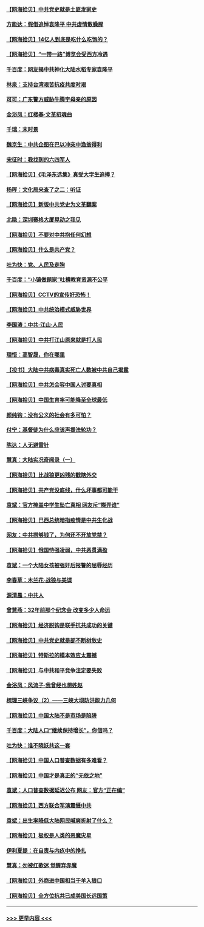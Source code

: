#### [【网海拾贝】中共党史就是土匪发家史](../pages/nsc993/n12976478.md?t=05271502) 
#### [方能达：假借追悼袁隆平 中共虚情散臊腥](../pages/nsc993/n12976396.md?t=05271502) 
#### [【网海拾贝】14亿人到底是吃什么吃饱的？](../pages/nsc993/n12974125.md?t=05271502) 
#### [【网海拾贝】“一带一路”博览会受西方冷遇](../pages/nsc993/n12971787.md?t=05271502) 
#### [千百度：网友揭中共神化大陆水稻专家袁隆平](../pages/nsc993/n12971733.md?t=05271502) 
#### [林泉：支持台湾艰苦抗疫共度时艰](../pages/nsc993/n12971350.md?t=05271502) 
#### [可可：广东警方威胁牛腾宇母亲的原因](../pages/nsc993/n12971100.md?t=05271502) 
#### [金浴凤：红楼春·文革招魂曲](../pages/nsc993/n12970354.md?t=05271502) 
#### [千瑞：末时景](../pages/nsc993/n12970337.md?t=05271502) 
#### [魏京生：中共企图在巴以冲突中渔翁得利](../pages/nsc993/n12970286.md?t=05271502) 
#### [宋征时：我找到的六四军人](../pages/nsc993/n12970213.md?t=05271502) 
#### [【网海拾贝】《毛泽东选集》真受大学生追捧？](../pages/nsc993/n12968779.md?t=05271502) 
#### [杨晖：文化局来查了之二：听证](../pages/nsc993/n12966528.md?t=05271502) 
#### [【网海拾贝】新版中共党史为文革翻案](../pages/nsc993/n12967526.md?t=05271502) 
#### [北隐：深圳赛格大厦晃动之我见](../pages/nsc993/n12967393.md?t=05271502) 
#### [【网海拾贝】不要对中共抱任何幻想](../pages/nsc993/n12965222.md?t=05271502) 
#### [【网海拾贝】什么是共产党？](../pages/nsc993/n12962781.md?t=05271502) 
#### [吐为快：党、人民及走狗](../pages/nsc993/n12962747.md?t=05271502) 
#### [千百度：“小镇做题家”吐槽教育资源不公平](../pages/nsc993/n12962705.md?t=05271502) 
#### [【网海拾贝】CCTV的宣传好恐怖！](../pages/nsc993/n12959984.md?t=05271502) 
#### [【网海拾贝】中共统治模式威胁世界](../pages/nsc993/n12957622.md?t=05271502) 
#### [李国涛：中共‧江山‧人民](../pages/nsc993/n12957502.md?t=05271502) 
#### [【网海拾贝】中共打江山原来就是打人民](../pages/nsc993/n12954345.md?t=05271502) 
#### [理悟：高智晟，你在哪里](../pages/nsc993/n12953115.md?t=05271502) 
#### [【投书】大陆中共病毒真实死亡人数被中共自己揭露](../pages/nsc993/n12953050.md?t=05271502) 
#### [【网海拾贝】中共怎会容中国人讨要真相](../pages/nsc993/n12952161.md?t=05271502) 
#### [【网海拾贝】中国生育率可能降至全球最低](../pages/nsc993/n12948793.md?t=05271502) 
#### [颜纯钩：没有公义的社会有多可怕？](../pages/nsc993/n12947626.md?t=05271502) 
#### [付宁：基督徒为什么应该声援法轮功？](../pages/nsc993/n12947233.md?t=05271502) 
#### [陈达：人无避雷针](../pages/nsc993/n12947098.md?t=05271502) 
#### [慧真：大陆实况奇闻录（一）](../pages/nsc993/n12945811.md?t=05271502) 
#### [【网海拾贝】比战狼更凶残的戳瞎外交](../pages/nsc993/n12945717.md?t=05271502) 
#### [【网海拾贝】共产党没底线，什么坏事都可能干](../pages/nsc993/n12942090.md?t=05271502) 
#### [袁斌：官方掩盖中学生坠亡真相 网友斥“糊弄谁”](../pages/nsc993/n12942029.md?t=05271502) 
#### [【网海拾贝】巴西总统暗指疫情是中共生化战](../pages/nsc993/n12938999.md?t=05271502) 
#### [网友：中共捞够钱了，为何还不开放党禁？](../pages/nsc993/n12938952.md?t=05271502) 
#### [【网海拾贝】俄国恃强凌弱，中共恶贯满盈](../pages/nsc993/n12936626.md?t=05271502) 
#### [袁斌：一个大陆女孩被强奸后报警的屈辱经历](../pages/nsc993/n12936547.md?t=05271502) 
#### [李春草：木兰花·战狼与美谍](../pages/nsc993/n12935995.md?t=05271502) 
#### [源清晨：中共人](../pages/nsc993/n12935589.md?t=05271502) 
#### [曾慧燕：32年前那个纪念会 改变多少人命运](../pages/nsc993/n12934233.md?t=05271502) 
#### [【网海拾贝】经济脱钩是联手抗共成功的关键](../pages/nsc993/n12934176.md?t=05271502) 
#### [【网海拾贝】中共党史就是部不断树敌史](../pages/nsc993/n12932844.md?t=05271502) 
#### [【网海拾贝】特斯拉的模本效应太震撼](../pages/nsc993/n12925626.md?t=05271502) 
#### [【网海拾贝】与中共和平竞争注定要失败](../pages/nsc993/n12923326.md?t=05271502) 
#### [金浴凤：风流子‧我曾经也想姓赵](../pages/nsc993/n12920911.md?t=05271502) 
#### [梳理三峡争议（2）——三峡大坝防洪能力几何](../pages/nsc993/n12920173.md?t=05271502) 
#### [【网海拾贝】中国大陆不是市场是陷阱](../pages/nsc993/n12920143.md?t=05271502) 
#### [千百度：大陆人口“继续保持增长”，你信吗？](../pages/nsc993/n12918946.md?t=05271502) 
#### [吐为快：谁不晓妖共这一套](../pages/nsc993/n12918941.md?t=05271502) 
#### [【网海拾贝】中国人口普查数据有多难看？](../pages/nsc993/n12917822.md?t=05271502) 
#### [【网海拾贝】中国才是真正的“无依之地”](../pages/nsc993/n12915845.md?t=05271502) 
#### [袁斌：人口普查数据延迟公布 网友：官方“正在编”](../pages/nsc993/n12915748.md?t=05271502) 
#### [【网海拾贝】西方联合军演震慑中共](../pages/nsc993/n12913466.md?t=05271502) 
#### [袁斌：出生率降低大陆网民喊爽折射了什么？](../pages/nsc993/n12913365.md?t=05271502) 
#### [【网海拾贝】极权是人类的恶魔灾星](../pages/nsc993/n12910697.md?t=05271502) 
#### [伊利夏提：在自责与内疚中的挣扎](../pages/nsc993/n12910493.md?t=05271502) 
#### [慧真：勿被红歌迷 觉醒弃赤魔](../pages/nsc993/n12910485.md?t=05271502) 
#### [【网海拾贝】外商进中国相当于羊入狼口](../pages/nsc993/n12908274.md?t=05271502) 
#### [【网海拾贝】全方位抗共已成美国长远国策](../pages/nsc993/n12906878.md?t=05271502) 

----
#### [ >>> 更早内容 <<< ](../indexes/nsc993-earlier.md)
